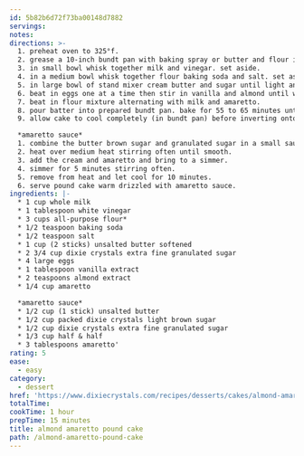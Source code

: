 ```yaml
---
id: 5b82b6d72f73ba00148d7882
servings:
notes:
directions: >-
  1. preheat oven to 325°f.
  2. grease a 10-inch bundt pan with baking spray or butter and flour it. set aside.
  3. in small bowl whisk together milk and vinegar. set aside.
  4. in a medium bowl whisk together flour baking soda and salt. set aside.
  5. in large bowl of stand mixer cream butter and sugar until light and fluffy.
  6. beat in eggs one at a time then stir in vanilla and almond until well combined.
  7. beat in flour mixture alternating with milk and amaretto.
  8. pour batter into prepared bundt pan. bake for 55 to 65 minutes until center is set and a toothpick inserted comes out clean.
  9. allow cake to cool completely (in bundt pan) before inverting onto cake plate.

  *amaretto sauce*
  1. combine the butter brown sugar and granulated sugar in a small saucepan.
  2. heat over medium heat stirring often until smooth.
  3. add the cream and amaretto and bring to a simmer.
  4. simmer for 5 minutes stirring often.
  5. remove from heat and let cool for 10 minutes.
  6. serve pound cake warm drizzled with amaretto sauce.
ingredients: |-
  * 1 cup whole milk
  * 1 tablespoon white vinegar
  * 3 cups all-purpose flour*
  * 1/2 teaspoon baking soda
  * 1/2 teaspoon salt
  * 1 cup (2 sticks) unsalted butter softened
  * 2 3/4 cup dixie crystals extra fine granulated sugar
  * 4 large eggs
  * 1 tablespoon vanilla extract
  * 2 teaspoons almond extract
  * 1/4 cup amaretto

  *amaretto sauce*
  * 1/2 cup (1 stick) unsalted butter
  * 1/2 cup packed dixie crystals light brown sugar
  * 1/2 cup dixie crystals extra fine granulated sugar
  * 1/3 cup half & half
  * 3 tablespoons amaretto'
rating: 5
ease:
  - easy
category:
  - dessert
href: 'https://www.dixiecrystals.com/recipes/desserts/cakes/almond-amaretto-poundcake'
totalTime:
cookTime: 1 hour
prepTime: 15 minutes
title: almond amaretto pound cake
path: /almond-amaretto-pound-cake
---
```

